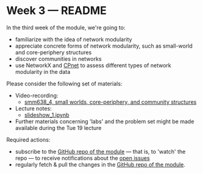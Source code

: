 # Week 3 — README

In the third week of the module, we're going to:

- familiarize with the idea of network modularity
- appreciate concrete forms of network modularity, such as small-world and core-periphery structures
- discover communities in networks
- use NetworkX and [CPnet](https://github.com/skojaku/core-periphery-detection) to assess different types of network modularity in the data

Please consider the following set of materials:

- Video-recording:
  -  [smm638_4, small worlds, core-periphery, and community structures](https://web.microsoftstream.com/video/b430be07-66c9-4e99-94c9-dc5c37144278)
- Lecture notes:
  - [slideshow_1.ipynb](https://github.com/simoneSantoni/net-analysis-smm638/blob/master/lectureNotes/week3/slideshow_1.ipynb)
- Further materials concerning 'labs' and the problem set might be made available during the Tue 19 lecture

Required actions:

- subscribe to the [GitHub repo of the module](https://github.com/simoneSantoni/net-analysis-smm638) — that is, to 'watch' the repo — to receive notifications about the [open issues](https://github.com/simoneSantoni/net-analysis-smm638/issues)
- regularly fetch & pull the changes in the [GitHub repo of the module](https://github.com/simoneSantoni/net-analysis-smm638).

